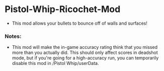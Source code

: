 # Pistol-Whip-Ricochet-Mod

- This mod allows your bullets to bounce off of walls and surfaces!

### Notes:
- This mod will make the in-game accuracy rating think that you missed more than you actually did. This should only affect scores in deadshot mode, but if you're going for a high-accuracy run, you can temporarily disable this mod in /Pistol Whip/userData.
